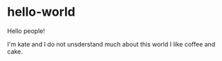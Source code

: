 # hello-world

Hello people!

I'm kate and I do not unsderstand much about this world
I like coffee and cake.
